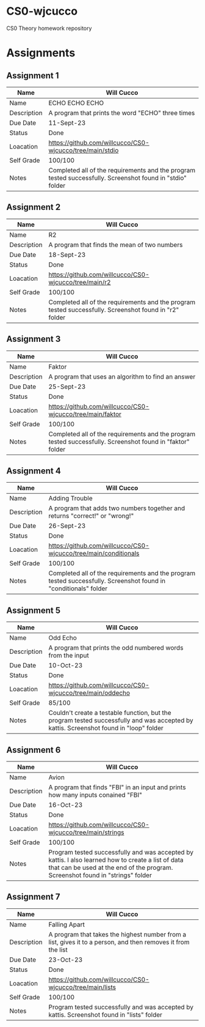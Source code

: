 # CS0-wjcucco
CS0 Theory homework repository

# Assignments

## Assignment 1

| Name | Will Cucco |
| --- | --- |
| Name | ECHO ECHO ECHO |
| Description | A program that prints the word "ECHO" three times |
| Due Date | 11-Sept-23 |
| Status | Done |
| Loacation | https://github.com/willcucco/CS0-wjcucco/tree/main/stdio |
| Self Grade | 100/100 |
| Notes | Completed all of the requirements and the program tested successfully. Screenshot found in "stdio" folder |


## Assignment 2

| Name | Will Cucco |
| --- | --- |
| Name | R2 |
| Description | A program that finds the mean of two numbers |
| Due Date | 18-Sept-23 |
| Status | Done |
| Loacation | https://github.com/willcucco/CS0-wjcucco/tree/main/r2 |
| Self Grade | 100/100 |
| Notes | Completed all of the requirements and the program tested successfully. Screenshot found in "r2" folder |


## Assignment 3

| Name | Will Cucco |
| --- | --- |
| Name | Faktor |
| Description | A program that uses an algorithm to find an answer |
| Due Date | 25-Sept-23 |
| Status | Done |
| Loacation | https://github.com/willcucco/CS0-wjcucco/tree/main/faktor |
| Self Grade | 100/100 |
| Notes | Completed all of the requirements and the program tested successfully. Screenshot found in "faktor" folder |


## Assignment 4

| Name | Will Cucco |
| --- | --- |
| Name | Adding Trouble |
| Description | A program that adds two numbers together and returns "correct!" or "wrong!" |
| Due Date | 26-Sept-23 |
| Status | Done |
| Loacation | https://github.com/willcucco/CS0-wjcucco/tree/main/conditionals |
| Self Grade | 100/100 |
| Notes | Completed all of the requirements and the program tested successfully. Screenshot found in "conditionals" folder |


## Assignment 5

| Name | Will Cucco |
| --- | --- |
| Name | Odd Echo |
| Description | A program that prints the odd numbered words from the input |
| Due Date | 10-Oct-23 |
| Status | Done |
| Loacation | https://github.com/willcucco/CS0-wjcucco/tree/main/oddecho |
| Self Grade | 85/100 |
| Notes | Couldn't create a testable function, but the program tested successfully and was accepted by kattis. Screenshot found in "loop" folder |


## Assignment 6

| Name | Will Cucco |
| --- | --- |
| Name | Avion |
| Description | A program that finds "FBI" in an input and prints how many inputs conained "FBI" |
| Due Date | 16-Oct-23 |
| Status | Done |
| Loacation | https://github.com/willcucco/CS0-wjcucco/tree/main/strings |
| Self Grade | 100/100 |
| Notes | Program tested successfully and was accepted by kattis. I also learned how to create a list of data that can be used at the end of the program. Screenshot found in "strings" folder |


## Assignment 7

| Name | Will Cucco |
| --- | --- |
| Name | Falling Apart |
| Description | A program that takes the highest number from a list, gives it to a person, and then removes it from the list |
| Due Date | 23-Oct-23 |
| Status | Done |
| Loacation | https://github.com/willcucco/CS0-wjcucco/tree/main/lists |
| Self Grade | 100/100 |
| Notes | Program tested successfully and was accepted by kattis. Screenshot found in "lists" folder |